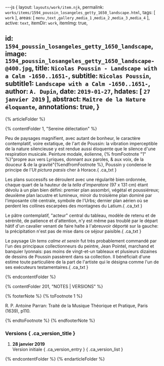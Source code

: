 ---js
{
  layout:    `layouts/work/item.njk`,
  permalink: `works/items/1594_poussin_losangeles_getty_1650_landscape.html`,
  tags:      [ `work` ],
  areas:     [ `menu` ,`text` ,`gallery` ,`media_1` ,`media_2` ,`media_3` ,`media_4` ],
  active:    `text`,
  itemDir:   `work`,
  itemImg:   true,
  
  id:        `1594_poussin_losangeles_getty_1650_landscape`,
  image:     `1594_poussin_losangeles_getty_1650_landscape-@400.jpg`,
  title:     `Nicolas Poussin - Landscape with a Calm -1650..1651-`,
  subtitle:  `Nicolas Poussin`,
  subtitle1: `Landscape with a Calm -1650..1651-`,
  author:    `A. Dupin`,
  date:      `2019-01-27`,
  hdates:    [ `27 janvier 2019` ],
  abstract:  `Maître de la Nature éloquante`,
  annotations:  true,
}
---
[comment]: # (======== Article ========)

{% articleFolder %}

{% contentFolder 1, "Sereine délectation" %}

Peu de paysages magnifient, avec autant de bonheur, le caractère contemplatif, voire extatique, de l'art de Poussin: la vibration imperceptible de la nature silencieuse y est rendue aussi éloquente que le silence d'une respiration musicale. Peinture modale, éolienne, {% fromFootnote "1" %}"propre aux vers Lyriques, donnant aux paroles, & aux voix, de la douceur & de la gravité"{%endfromFootnote %}, Poussin y condense le principe de l'_Ut pictura pœsis_ cher à Horace.{ .ca_txt }

Les plans successifs se déroulent avec une régularité bien ordonnée, chaque quart de la hauteur de la _tella d'imperatore_ (97 x 131 cm) étant dévolu à un plan bien défini: premier plan assombri, végétal et poussiéreux; deuxième plan lacustre et lumineux, miroir du troisième plan dominé par l'imposante cité centrale, symbole de l'Urbs; dernier plan aérien où se perdent les collines escarpées des montagnes du Latium.{ .ca_txt }

Le pâtre contemplatif, "acteur" central du tableau, modèle de retenu et de sérénité, de patience et d'attention, n'y est même pas troublé par le départ hâtif d'un cavalier venant de faire halte à l'abreuvoir déporté sur la gauche: la précipitation n'est pas de mise dans ce séjour paisible.{ .ca_txt }

Le paysage _Un tems calme et serein_ fut très probablement commandé par l'un des principaux collectionneurs du peintre, Jean Pointel, marchand et banquier lyonnais: pas moins de vingt-et-un tableaux et plusieurs dizaines de dessins de Poussin passèrent dans sa collection. Il bénéficiait d'une estime toute particulière de la part de l'artiste qui le désigna comme l'un de ses exécuteurs testamentaires.{ .ca_txt }

{% endcontentFolder %}

[comment]: # (======== Footnotes ========)

{% contentFolder 201, "NOTES | VERSIONS" %}

{% footerNote %}
{% toFootnote 1 %}

R. P. Antoine Parran: Traité de la Musique Théorique et Pratique, Paris (1639), p110.

{% endtoFootnote %}
{% endfooterNote %}

[comment]: # (======== Historique ========)

### Versions { .ca_version_title }

1. **28 janvier 2019**  
  Version initiale { .ca_version_entry }
{ .ca_version_list }

{% endcontentFolder %}
{% endarticleFolder %}
